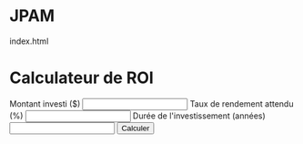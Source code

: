 # JPAM
index.html
<!DOCTYPE html>
<html lang="en">
<head>
  <meta charset="UTF-8">
  <meta name="viewport" content="width=device-width, initial-scale=1.0">
  <title>Calculateur de ROI</title>
  <link rel="stylesheet" href="styles.css">
</head>
<body>
  <div class="container">
    <h1>Calculateur de ROI</h1>
    <form id="investment-form">
      <label for="investment-amount">Montant investi ($)</label>
      <input type="number" id="investment-amount" required>
      <label for="expected-return">Taux de rendement attendu (%)</label>
      <input type="number" id="expected-return" required>
      <label for="investment-duration">Durée de l'investissement (années)</label>
      <input type="number" id="investment-duration" required>
      <button type="submit">Calculer</button>
    </form>
    <div id="result"></div>
  </div>
  <script src="script.js"></script>
</body>
</html>
